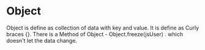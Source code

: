 # Object
Object is define as collection of data with key and value. It is define as Curly braces {}. There is a Method of Object - Object.freeze(jsUser) . which doesn't let the data change.
